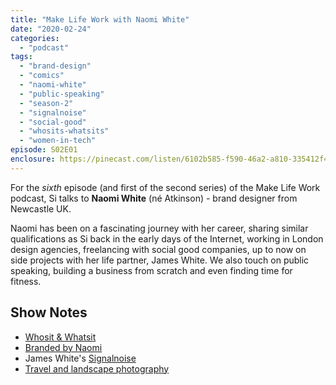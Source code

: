 ```yaml
---
title: "Make Life Work with Naomi White"
date: "2020-02-24"
categories: 
  - "podcast"
tags: 
  - "brand-design"
  - "comics"
  - "naomi-white"
  - "public-speaking"
  - "season-2"
  - "signalnoise"
  - "social-good"
  - "whosits-whatsits"
  - "women-in-tech"
episode: S02E01
enclosure: https://pinecast.com/listen/6102b585-f590-46a2-a810-335412f4ce32.m4a
---
```


For the _sixth_ episode (and first of the second series) of the Make Life Work podcast, Si talks to **Naomi White** (né Atkinson) - brand designer from Newcastle UK.

Naomi has been on a fascinating journey with her career, sharing similar qualifications as Si back in the early days of the Internet, working in London design agencies, freelancing with social good companies, up to now on side projects with her life partner, James White. We also touch on public speaking, building a business from scratch and even finding time for fitness.

## Show Notes

- [Whosit & Whatsit](https://brandedbynaomi.com/whosit-whatsit)
- [Branded by Naomi](https://brandedbynaomi.com/)
- James White's [Signalnoise](https://signalnoise.com/)
- [Travel and landscape photography](https://www.instagram.com/naomiatkinson/)
